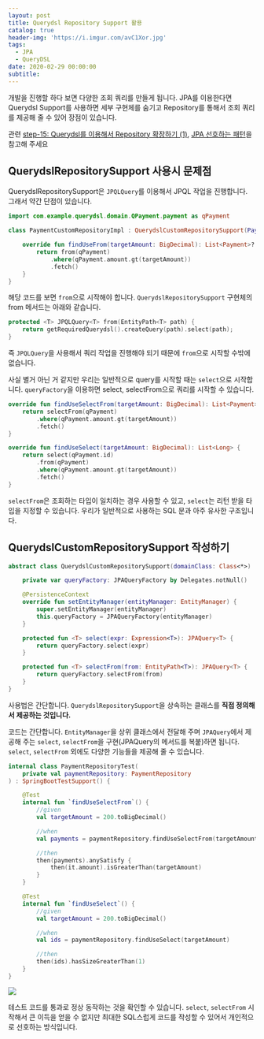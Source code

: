 ```yaml
---
layout: post
title: Querydsl Repository Support 활용
catalog: true
header-img: 'https://i.imgur.com/avC1Xor.jpg'
tags:
  - JPA
  - QueryDSL
date: 2020-02-29 00:00:00
subtitle:
---
```



개발을 진행할 하다 보면 다양한 조회 쿼리를 만들게 됩니다. JPA를 이용한다면 Querydsl Support를 사용하면 세부 구현체를 숨기고 Repository를 통해서 조회 쿼리를 제공해 줄 수 있어 장점이 있습니다.

관련 [step-15: Querydsl를 이용해서 Repository 확장하기 (1)](https://github.com/cheese10yun/spring-jpa-best-practices/blob/master/doc/step-15.md), [JPA 선호하는 패턴](https://cheese10yun.github.io/jpa-preference/)을 참고해 주세요


## QuerydslRepositorySupport 사용시 문제점

QuerydslRepositorySupport은 `JPQLQuery`를 이용해서 JPQL 작업을 진행합니다. 그래서 약간 단점이 있습니다.

```kotlin
import com.example.querydsl.domain.QPayment.payment as qPayment

class PaymentCustomRepositoryImpl : QuerydslCustomRepositorySupport(Payment::class.java), PaymentCustomRepository {

    override fun findUseFrom(targetAmount: BigDecimal): List<Payment>? {
        return from(qPayment)
            .where(qPayment.amount.gt(targetAmount))
            .fetch()
    }
}
```
해당 코드를 보면 `from`으로 시작해야 합니다. `QuerydslRepositorySupport` 구현체의 from 메서드는 아래와 같습니다.

```kotlin
protected <T> JPQLQuery<T> from(EntityPath<T> path) {
    return getRequiredQuerydsl().createQuery(path).select(path);
}
```
즉 `JPQLQuery`을 사용해서 쿼리 작업을 진행해야 되기 때문에 `from`으로 시작할 수밖에 없습니다.

사실 별거 아닌 거 같지만 우리는 일반적으로 query를 시작할 때는 `select`으로 시작합니다. `queryFactory`을 이용하면 select, selectFrom으로 쿼리를 시작할 수 있습니다.

```kotlin
override fun findUseSelectFrom(targetAmount: BigDecimal): List<Payment> {
    return selectFrom(qPayment)
        .where(qPayment.amount.gt(targetAmount))
        .fetch()
}

override fun findUseSelect(targetAmount: BigDecimal): List<Long> {
    return select(qPayment.id)
        .from(qPayment)
        .where(qPayment.amount.gt(targetAmount))
        .fetch()
}
```

`selectFrom`은 조회하는 타입이 일치하는 경우 사용할 수 있고, `select`는 리턴 받을 타입을 지정할 수 있습니다. 우리가 일반적으로 사용하는 SQL 문과 아주 유사한 구조입니다.

## QuerydslCustomRepositorySupport 작성하기

```kotlin
abstract class QuerydslCustomRepositorySupport(domainClass: Class<*>) : QuerydslRepositorySupport(domainClass) {

    private var queryFactory: JPAQueryFactory by Delegates.notNull()

    @PersistenceContext
    override fun setEntityManager(entityManager: EntityManager) {
        super.setEntityManager(entityManager)
        this.queryFactory = JPAQueryFactory(entityManager)
    }

    protected fun <T> select(expr: Expression<T>): JPAQuery<T> {
        return queryFactory.select(expr)
    }

    protected fun <T> selectFrom(from: EntityPath<T>): JPAQuery<T> {
        return queryFactory.selectFrom(from)
    }
}
```
사용법은 간단합니다. `QuerydslRepositorySupport`을 상속하는 클래스를 **직접 정의해서 제공하는 것입니다.**

코드는 간단합니다. `EntityManager`을 상위 클래스에서 전달해 주며 `JPAQuery`에서 제공해 주는 `select`, `selectFrom`을 구현(JPAQuery의 메서드를 복붙)하면 됩니다. `select`, `selectFrom` 외에도 다양한 기능들을 제공해 줄 수 있습니다.


```kotlin
internal class PaymentRepositoryTest(
    private val paymentRepository: PaymentRepository
) : SpringBootTestSupport() {

    @Test
    internal fun `findUseSelectFrom`() {
        //given
        val targetAmount = 200.toBigDecimal()

        //when
        val payments = paymentRepository.findUseSelectFrom(targetAmount)

        //then
        then(payments).anySatisfy {
            then(it.amount).isGreaterThan(targetAmount)
        }
    }

    @Test
    internal fun `findUseSelect`() {
        //given
        val targetAmount = 200.toBigDecimal()

        //when
        val ids = paymentRepository.findUseSelect(targetAmount)

        //then
        then(ids).hasSizeGreaterThan(1)
    }
}
```

![](https://github.com/cheese10yun/blog-sample/raw/master/query-dsl/docs/images/queydsl-support-result.png)

테스트 코드를 통과로 정상 동작하는 것을 확인할 수 있습니다.
`select`, `selectFrom` 시작해서 큰 이득을 얻을 수 없지만 최대한 SQL스럽게 코드를 작성할 수 있어서 개인적으로 선호하는 방식입니다.